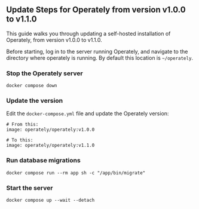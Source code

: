 ## Update Steps for Operately from version v1.0.0 to v1.1.0

This guide walks you through updating a self-hosted installation of Operately,
from version v1.0.0 to v1.1.0.

Before starting, log in to the server running Operately, and navigate to the
directory where operately is running. By default this location is `~/operately`.

### Stop the Operately server

```
docker compose down
```

### Update the version

Edit the `docker-compose.yml` file and update the Operately version:

```
# From this:
image: operately/operately:v1.0.0

# To this:
image: operately/operately:v1.1.0
```

### Run database migrations

```
docker compose run --rm app sh -c "/app/bin/migrate"
```

### Start the server

```
docker compose up --wait --detach
```
